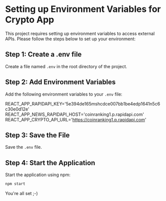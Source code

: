 # Setting up Environment Variables for Crypto App

This project requires setting up environment variables to access external APIs. Please follow the steps below to set up your environment:

## Step 1: Create a .env file

Create a file named `.env` in the root directory of the project.

## Step 2: Add Environment Variables

Add the following environment variables to your `.env` file:

REACT_APP_RAPIDAPI_KEY='5e394de165mshcdce007bb1be4edp1641n5c6c30e0d12e'
REACT_APP_NEWS_RAPIDAPI_HOST='coinranking1.p.rapidapi.com'
REACT_APP_CRYPTO_API_URL='https://coinranking1.p.rapidapi.com'

## Step 3: Save the File

Save the `.env` file.

## Step 4: Start the Application

Start the application using npm:

```bash
npm start
```

You're all set ;-)
